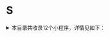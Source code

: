 # S
<details>
<summary>
本目录共收录12个小程序，详情见如下：
</summary>

- [上海地铁Metro大都会乘车码](https://github.com/zirawell/R-Store/tree/main/Rule/QuanX/Adblock/Applet/Wechat/S/%E4%B8%8A%E6%B5%B7%E5%9C%B0%E9%93%81Metro%E5%A4%A7%E9%83%BD%E4%BC%9A%E4%B9%98%E8%BD%A6%E7%A0%81)
- [上海电信](https://github.com/zirawell/R-Store/tree/main/Rule/QuanX/Adblock/Applet/Wechat/S/%E4%B8%8A%E6%B5%B7%E7%94%B5%E4%BF%A1)
- [四川天府银行](https://github.com/zirawell/R-Store/tree/main/Rule/QuanX/Adblock/Applet/Wechat/S/%E5%9B%9B%E5%B7%9D%E5%A4%A9%E5%BA%9C%E9%93%B6%E8%A1%8C)
- [搜电充电](https://github.com/zirawell/R-Store/tree/main/Rule/QuanX/Adblock/Applet/Wechat/S/%E6%90%9C%E7%94%B5%E5%85%85%E7%94%B5)
- [收钱吧](https://github.com/zirawell/R-Store/tree/main/Rule/QuanX/Adblock/Applet/Wechat/S/%E6%94%B6%E9%92%B1%E5%90%A7)
- [松果出行](https://github.com/zirawell/R-Store/tree/main/Rule/QuanX/Adblock/Applet/Wechat/S/%E6%9D%BE%E6%9E%9C%E5%87%BA%E8%A1%8C)
- [申通快递](https://github.com/zirawell/R-Store/tree/main/Rule/QuanX/Adblock/Applet/Wechat/S/%E7%94%B3%E9%80%9A%E5%BF%AB%E9%80%92)
- [神州租车](https://github.com/zirawell/R-Store/tree/main/Rule/QuanX/Adblock/Applet/Wechat/S/%E7%A5%9E%E5%B7%9E%E7%A7%9F%E8%BD%A6)
- [闪送](https://github.com/zirawell/R-Store/tree/main/Rule/QuanX/Adblock/Applet/Wechat/S/%E9%97%AA%E9%80%81)
- [顺丰速运](https://github.com/zirawell/R-Store/tree/main/Rule/QuanX/Adblock/Applet/Wechat/S/%E9%A1%BA%E4%B8%B0%E9%80%9F%E8%BF%90)
- [首旅如家酒店集团](https://github.com/zirawell/R-Store/tree/main/Rule/QuanX/Adblock/Applet/Wechat/S/%E9%A6%96%E6%97%85%E5%A6%82%E5%AE%B6%E9%85%92%E5%BA%97%E9%9B%86%E5%9B%A2)
- [首汽约车](https://github.com/zirawell/R-Store/tree/main/Rule/QuanX/Adblock/Applet/Wechat/S/%E9%A6%96%E6%B1%BD%E7%BA%A6%E8%BD%A6)

</details>